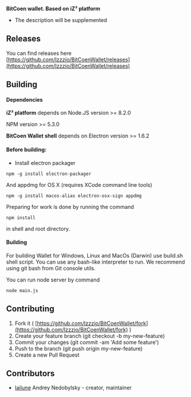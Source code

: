 **BitCoen wallet. Based on iZ³ platform**

* The description will be supplemented

## Releases

You can find releases here [https://github.com/Izzzio/BitCoenWallet/releases](https://github.com/Izzzio/BitCoenWallet/releases)


## Building


#### Dependencies

**iZ³ platform** depends on Node.JS version >= 8.2.0

NPM version >= 5.3.0

**BitCoen Wallet shell** depends on Electron version >= 1.6.2

#### Before building:

- Install electron packager

```
npm -g install electron-packager
```

And appdmg for OS X (requires XCode command line tools)

```
npm -g install macos-alias electron-osx-sign appdmg
```

Preparing for work is done by running the command 
```
npm install
```

in shell and root directory.

#### Building

For building Wallet for Windows, Linux and MacOs (Darwin) use build.sh shell script.
You can use any bash-like interpreter to run. We recommend using git bash from Git console utils.

You can run node server by command

```
node main.js
```

## Contributing

1. Fork it ( [https://github.com/Izzzio/BitCoenWallet/fork](https://github.com/Izzzio/BitCoenWallet/fork) )
2. Create your feature branch (git checkout -b my-new-feature)
3. Commit your changes (git commit -am 'Add some feature')
4. Push to the branch (git push origin my-new-feature)
5. Create a new Pull Request

## Contributors

- [lailune](https://github.com/lailune) Andrey Nedobylsky - creator, maintainer
